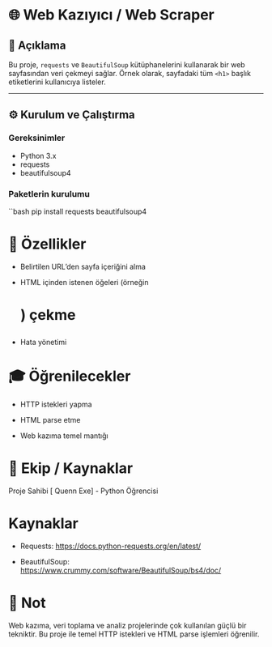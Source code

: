 # 🌐 Web Kazıyıcı / Web Scraper

## 📌 Açıklama

Bu proje, `requests` ve `BeautifulSoup` kütüphanelerini kullanarak bir web sayfasından veri çekmeyi sağlar. Örnek olarak, sayfadaki tüm `<h1>` başlık etiketlerini kullanıcıya listeler.

---

## ⚙️ Kurulum ve Çalıştırma

### Gereksinimler

- Python 3.x
- requests
- beautifulsoup4

### Paketlerin kurulumu

``bash
pip install requests beautifulsoup4

# 🚀 Özellikler
- Belirtilen URL’den sayfa içeriğini alma

- HTML içinden istenen öğeleri (örneğin <h1>) çekme

- Hata yönetimi

# 🎓 Öğrenilecekler
- HTTP istekleri yapma

- HTML parse etme

- Web kazıma temel mantığı

# 👥 Ekip / Kaynaklar
Proje Sahibi
[ Quenn Exe] - Python Öğrencisi

# Kaynaklar
- Requests: https://docs.python-requests.org/en/latest/

- BeautifulSoup: https://www.crummy.com/software/BeautifulSoup/bs4/doc/

# 📌 Not
Web kazıma, veri toplama ve analiz projelerinde çok kullanılan güçlü bir tekniktir. Bu proje ile temel HTTP istekleri ve HTML parse işlemleri öğrenilir.
